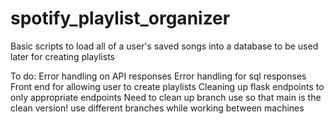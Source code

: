 # spotify_playlist_organizer

Basic scripts to load all of a user's saved songs into a database
    to be used later for creating playlists

To do:
Error handling on API responses
Error handling for sql responses
Front end for allowing user to create playlists
Cleaning up flask endpoints to only appropriate endpoints
Need to clean up branch use so that main is the clean version! use different
    branches while working between machines
